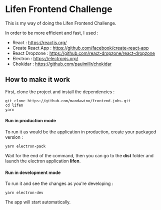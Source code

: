 # Lifen Frontend Challenge

This is my way of doing the Lifen Frontend Challenge.

In order to be more efficient and fast, I used :
- React : https://reactjs.org/
- Create React App : https://github.com/facebook/create-react-app
- React Dropzone : https://github.com/react-dropzone/react-dropzone
- Electron : https://electronjs.org/
- Chokidar : https://github.com/paulmillr/chokidar

## How to make it work

First, clone the project and install the dependencies :
```
git clone https://github.com/mandawino/frontend-jobs.git
cd lifen
yarn
```

#### Run in production mode
To run it as would be the application in production, create your packaged version :
```
yarn electron-pack
```
Wait for the end of the command, then you can go to the **dist** folder and launch the electron application **lifen**.



#### Run in development mode
To run it and see the changes as you're developing :
```
yarn electron-dev
```
The app will start automatically.